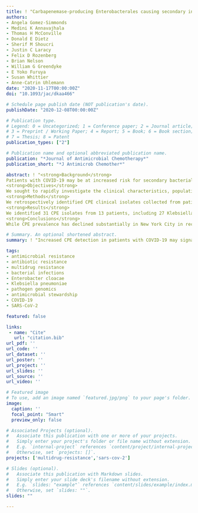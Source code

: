 ```yaml
---
title: ! "Carbapenemase-producing Enterobacterales causing secondary infections during the COVID-19 crisis at a New York City hospital"
authors:
- Angela Gomez-Simmonds
- Medini K Annavajhala
- Thomas H McConville
- Donald E Dietz
- Sherif M Shoucri
- Justin C Laracy
- Felix D Rozenberg
- Brian Nelson
- William G Greendyke
- E Yoko Furuya
- Susan Whittier
- Anne-Catrin Uhlemann
date: "2020-11-17T00:00:00Z"
doi: "10.1093/jac/dkaa466"

# Schedule page publish date (NOT publication's date).
publishDate: "2020-12-08T00:00:00Z"

# Publication type.
# Legend: 0 = Uncategorized; 1 = Conference paper; 2 = Journal article;
# 3 = Preprint / Working Paper; 4 = Report; 5 = Book; 6 = Book section;
# 7 = Thesis; 8 = Patent
publication_types: ["2"]

# Publication name and optional abbreviated publication name.
publication: "*Journal of Antimicrobial Chemotherapy*"
publication_short: "*J Antimicrob Chemother*"

abstract: ! "<strong>Background</strong>  
Patients with COVID-19 may be at increased risk for secondary bacterial infections with MDR pathogens, including carbapenemase-producing Enterobacterales (CPE).  
<strong>Objectives</strong>  
We sought to rapidly investigate the clinical characteristics, population structure and mechanisms of resistance of CPE causing secondary infections in patients with COVID-19.  
<strong>Methods</strong>  
We retrospectively identified CPE clinical isolates collected from patients testing positive for SARS-CoV-2 between March and April 2020 at our medical centre in New York City. Available isolates underwent nanopore sequencing for rapid genotyping, antibiotic resistance gene detection and phylogenetic analysis.  
<strong>Results</strong>  
We identified 31 CPE isolates from 13 patients, including 27 Klebsiella pneumoniae and 4 Enterobacter cloacae complex isolates. Most patients (11/13) had a positive respiratory culture and 7/13 developed bacteraemia; treatment failure was common. Twenty isolates were available for WGS. Most K. pneumoniae (16/17) belonged to ST258 and encoded KPC (15 KPC-2; 1 KPC-3); one ST70 isolate encoded KPC-2. E. cloacae isolates belonged to ST270 and encoded NDM-1. Nanopore sequencing enabled identification of at least four distinct ST258 lineages in COVID-19 patients, which were validated by Illumina sequencing data.  
<strong>Conclusions</strong>  
While CPE prevalence has declined substantially in New York City in recent years, increased detection in patients with COVID-19 may signal a re-emergence of these highly resistant pathogens in the wake of the global pandemic. Increased surveillance and antimicrobial stewardship efforts, as well as identification of optimal treatment approaches for CPE, will be needed to mitigate their future impact."

# Summary. An optional shortened abstract.
summary: ! "Increased CPE detection in patients with COVID-19 may signal a re-emergence of these highly resistant pathogens in the wake of the global pandemic. Increased surveillance and antimicrobial stewardship efforts will be needed to mitigate their future impact."

tags:
- antimicrobial resistance
- antibiotic resistance
- multidrug resistance
- bacterial infections
- Enterobacter cloacae
- Klebsiella pneumoniae
- pathogen genomics
- antimicrobial stewardship
- COVID-19
- SARS-CoV-2

featured: false

links:
 - name: "Cite"
   url: "citation.bib"
url_pdf: ''
url_code: ''
url_dataset: ''
url_poster: ''
url_project: ''
url_slides: ''
url_source: ''
url_video: ''

# Featured image
# To use, add an image named `featured.jpg/png` to your page's folder. 
image:
  caption: ''
  focal_point: "Smart"
  preview_only: false

# Associated Projects (optional).
#   Associate this publication with one or more of your projects.
#   Simply enter your project's folder or file name without extension.
#   E.g. `internal-project` references `content/project/internal-project/index.md`.
#   Otherwise, set `projects: []`.
projects: ['multidrug-resistance','sars-cov-2']

# Slides (optional).
#   Associate this publication with Markdown slides.
#   Simply enter your slide deck's filename without extension.
#   E.g. `slides: "example"` references `content/slides/example/index.md`.
#   Otherwise, set `slides: ""`.
slides: ""

---
```

